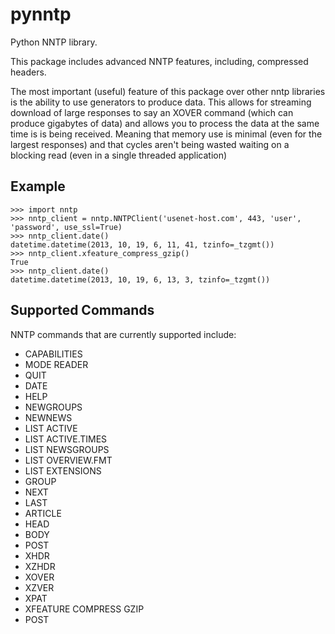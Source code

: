 pynntp
======

Python NNTP library.

This package includes advanced NNTP features, including, compressed headers.

The most important (useful) feature of this package over other nntp libraries is
the ability to use generators to produce data. This allows for streaming download
of large responses to say an XOVER command (which can produce gigabytes of data)
and allows you to process the data at the same time is is being received.
Meaning that memory use is minimal (even for the largest responses) and that
cycles aren't being wasted waiting on a blocking read (even in a single threaded
application)


Example
-------

    >>> import nntp
    >>> nntp_client = nntp.NNTPClient('usenet-host.com', 443, 'user', 'password', use_ssl=True)
    >>> nntp_client.date()
    datetime.datetime(2013, 10, 19, 6, 11, 41, tzinfo=_tzgmt())
    >>> nntp_client.xfeature_compress_gzip()
    True
    >>> nntp_client.date()
    datetime.datetime(2013, 10, 19, 6, 13, 3, tzinfo=_tzgmt())


Supported Commands
------------------

NNTP commands that are currently supported include:

 * CAPABILITIES
 * MODE READER
 * QUIT
 * DATE
 * HELP
 * NEWGROUPS
 * NEWNEWS
 * LIST ACTIVE
 * LIST ACTIVE.TIMES
 * LIST NEWSGROUPS
 * LIST OVERVIEW.FMT
 * LIST EXTENSIONS
 * GROUP
 * NEXT
 * LAST
 * ARTICLE
 * HEAD
 * BODY
 * POST
 * XHDR
 * XZHDR
 * XOVER
 * XZVER
 * XPAT
 * XFEATURE COMPRESS GZIP
 * POST
